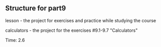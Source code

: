 ## Structure for part9

lesson - the project for exercises and practice while studying the course

calculators - the project for the exercises #9.1-9.7 "Calculators"

Time: 2.6
